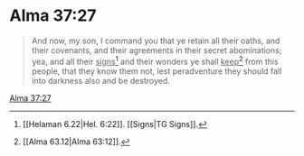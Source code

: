 # Alma 37:27

> And now, my son, I command you that ye retain all their oaths, and their covenants, and their agreements in their secret abominations; yea, and all their <u>signs</u>[^a] and their wonders ye shall <u>keep</u>[^b] from this people, that they know them not, lest peradventure they should fall into darkness also and be destroyed.

[Alma 37:27](https://www.churchofjesuschrist.org/study/scriptures/bofm/alma/37?lang=eng&id=p27#p27)


[^a]: [[Helaman 6.22|Hel. 6:22]]. [[Signs|TG Signs]].  
[^b]: [[Alma 63.12|Alma 63:12]].  
